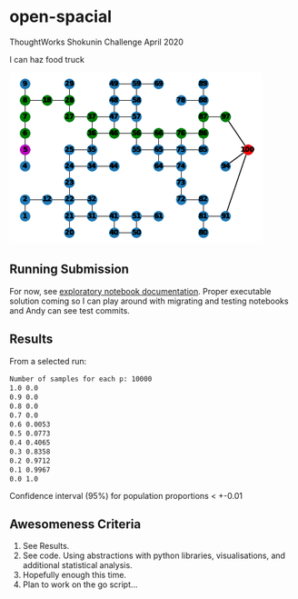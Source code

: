 # open-spacial
ThoughtWorks Shokunin Challenge April 2020

I can haz food truck

![A route exists](https://raw.githubusercontent.com/safetydave/open-spacial/master/doc/can_haz_food.png)

## Running Submission

For now, see [exploratory notebook documentation](doc/OpenSpacial.pdf). Proper executable solution coming so I can play around with migrating and testing notebooks and Andy can see test commits.

## Results

From a selected run:
```
Number of samples for each p: 10000
1.0 0.0
0.9 0.0
0.8 0.0
0.7 0.0
0.6 0.0053
0.5 0.0773
0.4 0.4065
0.3 0.8358
0.2 0.9712
0.1 0.9967
0.0 1.0
```

Confidence interval (95%) for population proportions < +-0.01

## Awesomeness Criteria

1. See Results.
2. See code. Using abstractions with python libraries, visualisations, and additional statistical analysis.
3. Hopefully enough this time.
4. Plan to work on the go script...

